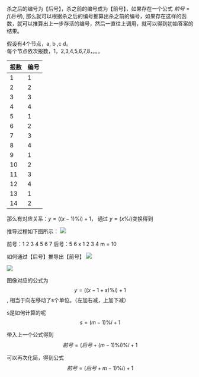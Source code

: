 
杀之后的编号为【后号】，杀之前的编号成为【前号】，如果存在一个公式 $前号 = f(后号)$, 那么就可以根据杀之后的编号推算出杀之前的编号，如果存在这样的函数，就可以推算出上一步存活的编号，然后一直往上调用，就可以得到初始答案的结果。

假设有4个节点，a, b ,c d。  
每个节点依次报数，1，2,3,4,5,6,7,8，。。。

| 报数 | 编号 |
| ---- | ---- |
| 1    | 1    |
| 2    | 2    |
| 3    | 3    |
| 4    | 4    |
| 5    | 1    |
| 6    | 2    |
| 7    | 3    |
| 8    | 4    |
| 9    | 1    |
| 10   | 2    |
| 11   | 3    |
| 12   | 4    |
| 13   | 1    |
| 14   | 2    |


那么有对应关系：$y = ((x-1)\%i) + 1$， 通过 $y = (x\% i)$变换得到

推导过程如下图所示：
![](https://pic.zaqbest.com/i/2022/05/24/628c4988e612f.png)


前号：1 2 3 4 5 6 7
后号：5 6 x 1 2 3 4
m = 10

如何通过【后号】推导出【前号】
![](https://pic.zaqbest.com/i/2022/05/24/628c4f2a278a9.png)

![](https://pic.zaqbest.com/i/2022/05/24/628c4fdfe1387.png)

图像对应的公式为$$y = ((x-1+s)\%i) + 1$$, 相当于向左移动了s个单位。（左加右减，上加下减）

s是如何计算的呢 $$s = (m-1)\%i + 1$$

带入上一个公式得到
$$前号 = (后号+(m-1)\%i)\%i+1$$

可以再次化简，得到公式
$$前号 = (后号+m-1)\%i)+1$$

